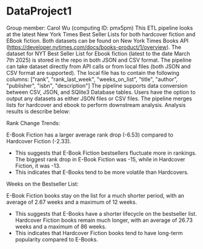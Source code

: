 # DataProject1
Group member: Carol Wu (computing ID: pmx5pm)
This ETL pipeline looks at the latest New York Times Best Seller Lists for both hardcover fiction and EBook fiction. 
Both datasets can be found on New York Times Books API (https://developer.nytimes.com/docs/books-product/1/overview). 
The dataset for NYT Best Seller List for Ebook fiction (latest to the date March 7th 2025) is stored in the repo in both JSON and CSV format.
The pipeline can take dataset directly from API calls or from local files (both JSON and CSV format are supported).
The local file has to contain the following columns: ["rank", "rank_last_week", "weeks_on_list", "title", "author", "publisher", "isbn", "description"]
The pipeline supports data conversion between CSV, JSON, and SQlite3 Database tables. Users have the option to output any datasets as either JSON files or CSV files. 
The pipeline merges lists for hardcover and ebook to perform downstream analysis. Analysis results is describe below: 

Rank Change Trends:

E-Book Fiction has a larger average rank drop (-6.53) compared to Hardcover Fiction (-2.33).
- This suggests that E-Book Fiction bestsellers fluctuate more in rankings.
The biggest rank drop in E-Book Fiction was -15, while in Hardcover Fiction, it was -13.
- This indicates that E-Books tend to be more volatile than Hardcovers.

Weeks on the Bestseller List:

E-Book Fiction books stay on the list for a much shorter period, with an average of 2.67 weeks and a maximum of 12 weeks.
- This suggests that E-Books have a shorter lifecycle on the bestseller list.
Hardcover Fiction books remain much longer, with an average of 26.73 weeks and a maximum of 86 weeks.
- This indicates that Hardcover Fiction books tend to have long-term popularity compared to E-Books.

